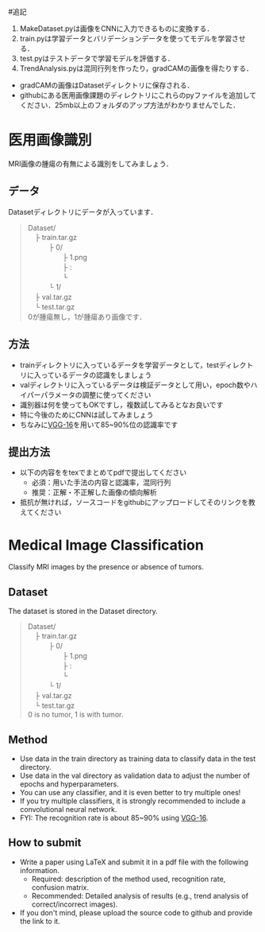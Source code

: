 #追記
1. MakeDataset.pyは画像をCNNに入力できるものに変換する．
2. train.pyは学習データとバリデーションデータを使ってモデルを学習させる．
3. test.pyはテストデータで学習モデルを評価する．
4. TrendAnalysis.pyは混同行列を作ったり，gradCAMの画像を得たりする．

* gradCAMの画像はDatasetディレクトリに保存される．
* githubにある医用画像課題のディレクトリにこれらのpyファイルを追加してください．25mb以上のフォルダのアップ方法がわかりませんでした．

# 医用画像識別
MRI画像の腫瘍の有無による識別をしてみましょう．

## データ
Datasetディレクトリにデータが入っています．  
> Dataset/  
> 　├ train.tar.gz  
> 　　　├ 0/  
> 　　　　　├ 1.png  
> 　　　　　├  :  
> 　　　　　└   
> 　　　└ 1/  
> 　├ val.tar.gz  
> 　└ test.tar.gz  
0が腫瘍無し，1が腫瘍あり画像です．  

## 方法 
* trainディレクトリに入っているデータを学習データとして，testディレクトリに入っているデータの認識をしましょう
* valディレクトリに入っているデータは検証データとして用い，epoch数やハイパーパラメータの調整に使ってください
* 識別器は何を使ってもOKですし，複数試してみるとなお良いです
* 特に今後のためにCNNは試してみましょう
* ちなみに[VGG-16](https://arxiv.org/abs/1409.1556)を用いて85~90%位の認識率です

## 提出方法 
* 以下の内容ををtexでまとめてpdfで提出してください
	* 必須：用いた手法の内容と認識率，混同行列
	* 推奨：正解・不正解した画像の傾向解析
* 抵抗が無ければ，ソースコードをgithubにアップロードしてそのリンクを教えてください

# Medical Image Classification
Classify MRI images by the presence or absence of tumors.

## Dataset
The dataset is stored in the Dataset directory.  
> Dataset/  
> 　├ train.tar.gz  
> 　　　├ 0/  
> 　　　　　├ 1.png  
> 　　　　　├  :  
> 　　　　　└   
> 　　　└ 1/  
> 　├ val.tar.gz  
> 　└ test.tar.gz  
0 is no tumor, 1 is with tumor.  

## Method 
* Use data in the train directory as training data to classify data in the test directory.  
* Use data in the val directory as validation data to adjust the number of epochs and hyperparameters.  
* You can use any classifier, and it is even better to try multiple ones!  
* If you try multiple classifiers, it is strongly recommended to include a convolutional neural network.  
* FYI: The recognition rate is about 85~90% using [VGG-16](https://arxiv.org/abs/1409.1556).

## How to submit 
* Write a paper using LaTeX and submit it in a pdf file with the following information.
	* Required: description of the method used, recognition rate, confusion matrix.  
	* Recommended: Detailed analysis of results (e.g., trend analysis of correct/incorrect images).  
* If you don't mind, please upload the source code to github and provide the link to it.

